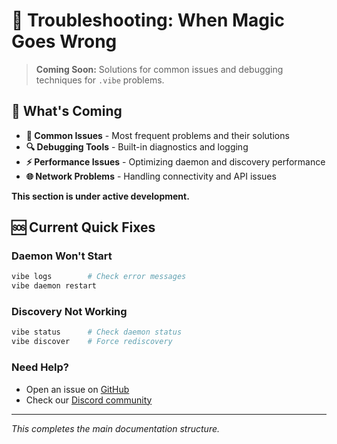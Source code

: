 # 🔧 Troubleshooting: When Magic Goes Wrong

> **Coming Soon:** Solutions for common issues and debugging techniques for `.vibe` problems.

## 🚀 What's Coming

- **🚨 Common Issues** - Most frequent problems and their solutions
- **🔍 Debugging Tools** - Built-in diagnostics and logging
- **⚡ Performance Issues** - Optimizing daemon and discovery performance
- **🌐 Network Problems** - Handling connectivity and API issues

**This section is under active development.**

## 🆘 Current Quick Fixes

### Daemon Won't Start

```bash
vibe logs        # Check error messages
vibe daemon restart
```

### Discovery Not Working

```bash
vibe status      # Check daemon status
vibe discover    # Force rediscovery
```

### Need Help?

- Open an issue on [GitHub](https://github.com/vibecorp/vibe)
- Check our [Discord community](https://discord.gg/vibe)

---

_This completes the main documentation structure._
